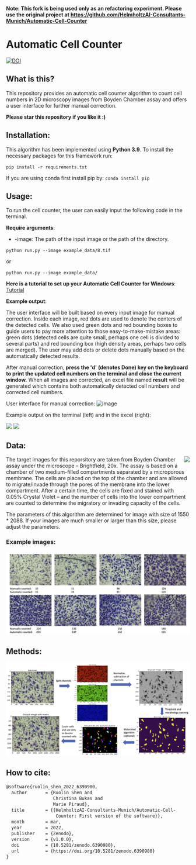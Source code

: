 **Note: This fork is being used only as an refactoring experiment.  Please use the original project at https://github.com/HelmholtzAI-Consultants-Munich/Automatic-Cell-Counter**

# Automatic Cell Counter

[![DOI](https://zenodo.org/badge/DOI/10.5281/zenodo.6390980.svg)](https://doi.org/10.5281/zenodo.6390980)

## What is this?
This repository provides an automatic cell counter algorithm to count cell numbers in 2D microscopy images from Boyden Chamber assay and offers a user interface for further manual correction. 


**Please star this repository if you like it :)**

## Installation:
This algorithm has been implemented using **Python 3.9**. To install the necessary packages for this framework run:
```
pip install -r requirements.txt
```
If you are using conda first install pip by: ```conda install pip```


## Usage:

To run the cell counter, the user can easily input the following code in the terminal.

**Require arguments**:

* -image: The path of the input image or the path of the directory.

```
python run.py --image example_data/8.tif
```
or
```
python run.py --image example_data/
```

**Here is a tutorial to set up your Automatic Cell Counter for Windows**: [Tutorial](Python%20tutorial%20for%20Windows.pdf)

**Example output**:

The user interface will be built based on every input image for manual correction. Inside each image, red dots are used to denote the centers of the detected cells. We also used green dots and red bounding boxes to guide users to pay more attention to those easy-to-make-mistake areas: green dots (detected cells are quite small, perhaps one cell is divided to several parts) and red bounding box (high density areas, perhaps two cells are merged). The user may add dots or delete dots manually based on the automatically detected results. 

After manual correction, **press the 'd' (denotes Done) key on the keyboard to print the updated cell numbers on the terminal and close the current window.** When all images are corrected, an excel file named **result** will be generated which contains both automatically detected cell numbers and corrected cell numbers.

User interface for manual correction:
![image](docs/images/example_result.png)

Example output on the terminal (left) and in the excel (right):
<p float="left">
  <img src="https://github.com/HelmholtzAI-Consultants-Munich/Automatic-Cell-Counter/blob/master/images/Terminal_output.png" width="350" />
  <img src="https://github.com/HelmholtzAI-Consultants-Munich/Automatic-Cell-Counter/blob/master/images/Excel_output.png" width="350" /> 
</p>


## Data:

<img align="right" src="https://github.com/HelmholtzAI-Consultants-Munich/Automatic-Cell-Counter/blob/master/images/Boyden%20Chamber%20Assay.png">
The target images for this reporsitory are taken from Boyden Chamber assay under the microscope – Brightfield, 20x. The assay is based on a chamber of two medium-filled compartments separated by a microporous membrane. The cells are placed on the top of the chamber and are allowed to migrate/invade through the pores of the membrane into the lower compartment. After a certain time, the cells are fixed and stained with 0.05% Crystal Violet – and the number of cells into the lower compartment are counted to determine the migratory or invading capacity of the cells. 

The parameters of this algorithm are determined for image with size of 1550 * 2088. If your images are much smaller or larger than this size, please adjust the parameters.

### Example images:
![image](docs/images/example_images.png)

## Methods:

![image](docs/images/methods.png)


## How to cite:
```
@software{ruolin_shen_2022_6390980,
  author       = {Ruolin Shen and
                  Christina Bukas and
                  Marie Piraud},
  title        = {{HelmholtzAI-Consultants-Munich/Automatic-Cell- 
                   Counter: First version of the software}},
  month        = mar,
  year         = 2022,
  publisher    = {Zenodo},
  version      = {v1.0.0},
  doi          = {10.5281/zenodo.6390980},
  url          = {https://doi.org/10.5281/zenodo.6390980}
}
```

